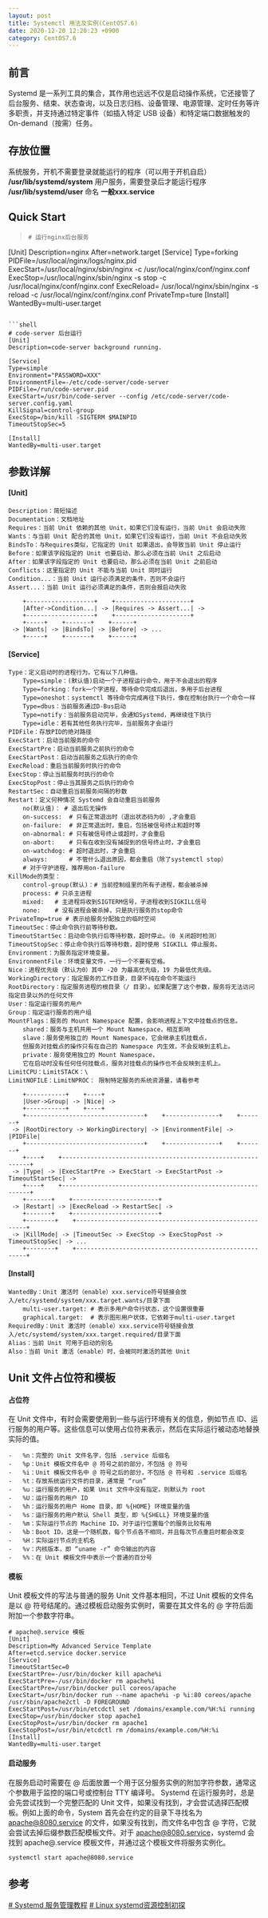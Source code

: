 ```yaml
---
layout: post
title: Systemctl 用法及实例(CentOS7.6)
date: 2020-12-20 12:20:23 +0900
category: CentOS7.6
---
```

## 前言
Systemd 是一系列工具的集合，其作用也远远不仅是启动操作系统，它还接管了后台服务、结束、状态查询，以及日志归档、设备管理、电源管理、定时任务等许多职责，并支持通过特定事件（如插入特定 USB 设备）和特定端口数据触发的 On-demand（按需）任务。

## 存放位置
系统服务，开机不需要登录就能运行的程序（可以用于开机自启）
**/usr/lib/systemd/system** 
用户服务，需要登录后才能运行程序
**/usr/lib/systemd/user**
命名
**一般xxx.service**

## Quick Start
>
> ```shell
> # 运行nginx后台服务
[Unit]
Description=nginx
After=network.target 
[Service]
Type=forking
PIDFile=/usr/local/nginx/logs/nginx.pid
ExecStart=/usr/local/nginx/sbin/nginx -c /usr/local/nginx/conf/nginx.conf
ExecStop=/usr/local/nginx/sbin/nginx -s stop -c /usr/local/nginx/conf/nginx.conf
ExecReload= /usr/local/nginx/sbin/nginx -s reload -c /usr/local/nginx/conf/nginx.conf
PrivateTmp=ture
[Install]
WantedBy=multi-user.target
```

```shell
# code-server 后台运行
[Unit]
Description=code-server background running.

[Service]
Type=simple
Environment="PASSWORD=XXX"
EnvironmentFile=-/etc/code-server/code-server
PIDFile=/run/code-server.pid
ExecStart=/usr/bin/code-server --config /etc/code-server/code-server.config.yaml
KillSignal=control-group
ExecStop=/bin/kill -SIGTERM $MAINPID
TimeoutStopSec=5

[Install]
WantedBy=multi-user.target
```
## **参数详解**
#### **[Unit]**
```shell
Description：简短描述
Documentation：文档地址
Requires：当前 Unit 依赖的其他 Unit，如果它们没有运行，当前 Unit 会启动失败
Wants：与当前 Unit 配合的其他 Unit，如果它们没有运行，当前 Unit 不会启动失败
BindsTo：与Requires类似，它指定的 Unit 如果退出，会导致当前 Unit 停止运行
Before：如果该字段指定的 Unit 也要启动，那么必须在当前 Unit 之后启动
After：如果该字段指定的 Unit 也要启动，那么必须在当前 Unit 之前启动
Conflicts：这里指定的 Unit 不能与当前 Unit 同时运行
Condition...：当前 Unit 运行必须满足的条件，否则不会运行
Assert...：当前 Unit 运行必须满足的条件，否则会报启动失败

    +-------------------+    +---------------------+
    |After->Condition...| -> |Requires -> Assert...| ->
    +-------------------+    +---------------------+
    +-----+    +-------+    +------+
 -> |Wants| -> |BindsTo| -> |Before| -> ...
    +-----+    +-------+    +------+
```
#### **[Service]**
```shell
Type：定义启动时的进程行为。它有以下几种值。
    Type=simple：(默认值)启动一个子进程运行命令，用于不会退出的程序
    Type=forking：fork一个字进程，等待命令完成后退出，多用于后台进程 
    Type=oneshot：systemctl 等待命令完成再往下执行，像在控制台执行一个命令一样
    Type=dbus：当前服务通过D-Bus启动
    Type=notify：当前服务启动完毕，会通知Systemd，再继续往下执行
    Type=idle：若有其他任务执行完毕，当前服务才会运行
PIDFile：存放PID的绝对路径
ExecStart：启动当前服务的命令
ExecStartPre：启动当前服务之前执行的命令
ExecStartPost：启动当前服务之后执行的命令
ExecReload：重启当前服务时执行的命令
ExecStop：停止当前服务时执行的命令
ExecStopPost：停止当其服务之后执行的命令
RestartSec：自动重启当前服务间隔的秒数
Restart：定义何种情况 Systemd 会自动重启当前服务 
    no(默认值)： # 退出后无操作
    on-success:  # 只有正常退出时（退出状态码为0）,才会重启
    on-failure:  # 非正常退出时，重启，包括被信号终止和超时等
    on-abnormal: # 只有被信号终止或超时，才会重启
    on-abort:    # 只有在收到没有捕捉到的信号终止时，才会重启
    on-watchdog: # 超时退出时，才会重启
    always:      # 不管什么退出原因，都会重启（除了systemctl stop）
    # 对于守护进程，推荐用on-failure
KillMode的类型：
    control-group(默认)：# 当前控制组里的所有子进程，都会被杀掉
    process: # 只杀主进程
    mixed:   # 主进程将收到SIGTERM信号，子进程收到SIGKILL信号
    none:    # 没有进程会被杀掉，只是执行服务的stop命令
PrivateTmp=true # 表示给服务分配独立的临时空间
TimeoutSec：停止命令执行前等待秒数。
TimeoutStartSec：启动命令执行后等待秒数，超时停止。（0 关闭超时检测）
TimeoutStopSec：停止命令执行后等待秒数，超时使用 SIGKILL 停止服务。
Environment：为服务指定环境变量。
EnvironmentFile：环境变量文件，一行一个不要有空格。
Nice：进程优先级（默认为0）其中 -20 为最高优先级，19 为最低优先级。
WorkingDirectory：指定服务的工作目录，目录不纯在命令不能运行
RootDirectory：指定服务进程的根目录（/ 目录）。如果配置了这个参数，服务将无法访问指定目录以外的任何文件
User：指定运行服务的用户
Group：指定运行服务的用户组
MountFlags：服务的 Mount Namespace 配置，会影响进程上下文中挂载点的信息。
    shared：服务与主机共用一个 Mount Namespace，相互影响
    slave：服务使用独立的 Mount Namespace，它会继承主机挂载点，
    但服务对挂载点的操作只有在自己的 Namespace 内生效，不会反映到主机上。
    private：服务使用独立的 Mount Namespace，
    它在启动时没有任何任何挂载点，服务对挂载点的操作也不会反映到主机上。
LimitCPU：LimitSTACK：\
LimitNOFILE：LimitNPROC： 限制特定服务的系统资源量，请看参考

    +-----------+    +----+
    |User->Group| -> |Nice| -> 
    +-----------+    +----+
    +---------------------------------+    +---------------+    +-------+
 -> |RootDirectory -> WorkingDirectory| -> |EnvironmentFile| -> |PIDFile|
    +---------------------------------+    +---------------+    +-------+
    +----+    +-------------------------------------------------------------+    
 -> |Type| -> |ExecStartPre -> ExecStart -> ExecStartPost -> TimeoutStartSec| -> 
    +----+    +-------------------------------------------------------------+ 
    +-------+    +------------------------+
 -> |Restart| -> |ExecReload -> RestartSec| -> 
    +-------+    +------------------------+
	+--------+    +--------------------------------------------------------+
 -> |KillMode| -> |TimeoutSec -> ExecStop -> ExecStopPost -> TimeoutStopSec| -> ...
    +--------+    +--------------------------------------------------------+
```
#### **[Install]**
```shell
WantedBy：Unit 激活时（enable）xxx.service符号链接会放入/etc/systemd/system/xxx.target.wants/目录下面
    multi-user.target: # 表示多用户命令行状态，这个设置很重要
    graphical.target:  # 表示图形用户状体，它依赖于multi-user.target
RequiredBy：Unit 激活时（enable）xxx.service符号链接会放入/etc/systemd/system/xxx.target.required/目录下面
Alias：当前 Unit 可用于启动的别名
Also：当前 Unit 激活（enable）时，会被同时激活的其他 Unit
```
## **Unit 文件占位符和模板**

#### **占位符**
在 Unit 文件中，有时会需要使用到一些与运行环境有关的信息，例如节点 ID、运行服务的用户等。这些信息可以使用占位符来表示，然后在实际运行被动态地替换实际的值。
```shell
-   %n：完整的 Unit 文件名字，包括 .service 后缀名
-   %p：Unit 模板文件名中 @ 符号之前的部分，不包括 @ 符号
-   %i：Unit 模板文件名中 @ 符号之后的部分，不包括 @ 符号和 .service 后缀名
-   %t：存放系统运行文件的目录，通常是 “run”
-   %u：运行服务的用户，如果 Unit 文件中没有指定，则默认为 root
-   %U：运行服务的用户 ID
-   %h：运行服务的用户 Home 目录，即 %{HOME} 环境变量的值
-   %s：运行服务的用户默认 Shell 类型，即 %{SHELL} 环境变量的值
-   %m：实际运行节点的 Machine ID，对于运行位置每个的服务比较有用
-   %b：Boot ID，这是一个随机数，每个节点各不相同，并且每次节点重启时都会改变
-   %H：实际运行节点的主机名
-   %v：内核版本，即 “uname -r” 命令输出的内容
-   %%：在 Unit 模板文件中表示一个普通的百分号
```
#### **模板**
Unit 模板文件的写法与普通的服务 Unit 文件基本相同，不过 Unit 模板的文件名是以 @ 符号结尾的。通过模板启动服务实例时，需要在其文件名的 @ 字符后面附加一个参数字符串。
```shell
# apache@.service 模板
[Unit]
Description=My Advanced Service Template
After=etcd.service docker.service
[Service]
TimeoutStartSec=0
ExecStartPre=-/usr/bin/docker kill apache%i
ExecStartPre=-/usr/bin/docker rm apache%i
ExecStartPre=/usr/bin/docker pull coreos/apache
ExecStart=/usr/bin/docker run --name apache%i -p %i:80 coreos/apache /usr/sbin/apache2ctl -D FOREGROUND
ExecStartPost=/usr/bin/etcdctl set /domains/example.com/%H:%i running
ExecStop=/usr/bin/docker stop apache1
ExecStopPost=/usr/bin/docker rm apache1
ExecStopPost=/usr/bin/etcdctl rm /domains/example.com/%H:%i
[Install]
WantedBy=multi-user.target
```

#### **启动服务**
在服务启动时需要在 @ 后面放置一个用于区分服务实例的附加字符参数，通常这个参数用于监控的端口号或控制台 TTY 编译号。
Systemd 在运行服务时，总是会先尝试找到一个完整匹配的 Unit 文件，如果没有找到，才会尝试选择匹配模板。例如上面的命令，System 首先会在约定的目录下寻找名为 apache@8080.service 的文件，如果没有找到，而文件名中包含 @ 字符，它就会尝试去掉后缀参数匹配模板文件。对于 apache@8080.service，systemd 会找到 apache@.service 模板文件，并通过这个模板文件将服务实例化。
```shell
systemctl start apache@8080.service
```

## 参考
[# Systemd 服务管理教程](https://cloud.tencent.com/developer/article/1516125)
[# Linux systemd资源控制初探](https://www.cnblogs.com/jimbo17/p/9107052.html)
<!--stackedit_data:
eyJoaXN0b3J5IjpbMTUyOTM4MjA0OSwyMDgwMzI4MzIxLC01Nz
E0ODY2NzIsLTY0NzI1MTg2MCwtMjA1NTQ3MTgwOSwtMjQyMjcy
MzY0LDEyMzg1NzA0NDMsMTc5ODQ1MDk1NCwzMjgxMzQyMTMsLT
EwODExMzA0MzksLTEyOTQ2Mjk0OTksLTEyNzcwMTM2MTgsMTI2
MTc1NjE4OSwxMjE5MjQzOTY1XX0=
-->